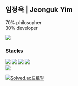 ## 임정욱 | Jeonguk Yim

70% philosopher   
30% developer

<img  src="https://img.shields.io/badge/LinkedIn-0A66C2?style=flat-square&logo=LinkedIn&logoColor=white"/> 





<h3> Stacks </h3>

<div>

<img src="https://img.shields.io/badge/Spring Boot-6DB33F?style=flat-square&logo=Spring Boot&logoColor=white"/>
<img  src="https://img.shields.io/badge/MySQL-4479A1?style=flat-square&logo=MySQL&logoColor=white"/>
<img  src="https://img.shields.io/badge/NGINX-009639?style=flat-square&logo=NGINX&logoColor=white"/>
<img  src="https://img.shields.io/badge/Amazon AWS-232F3E?style=flat-square&logo=Amazon AWS&logoColor=white"/>

<br>

<img  src="https://img.shields.io/badge/React-61DAFB?style=flat-square&logo=React&logoColor=black"/>

</div>




[![Solved.ac프로필](http://mazassumnida.wtf/api/v2/generate_badge?boj=yju0808)](https://solved.ac/yju0808)
